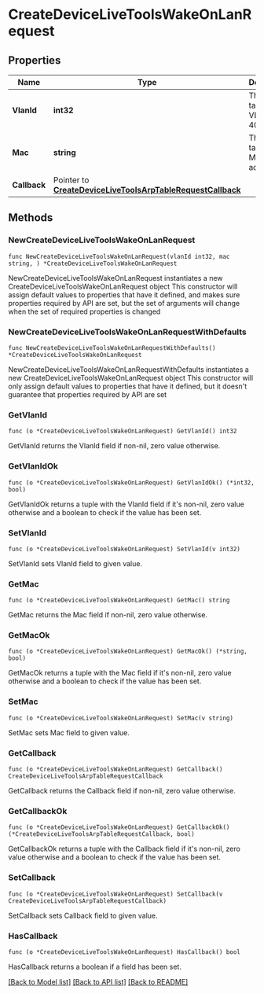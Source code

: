# CreateDeviceLiveToolsWakeOnLanRequest

## Properties

Name | Type | Description | Notes
------------ | ------------- | ------------- | -------------
**VlanId** | **int32** | The target&#39;s VLAN (1 to 4094) | 
**Mac** | **string** | The target&#39;s MAC address | 
**Callback** | Pointer to [**CreateDeviceLiveToolsArpTableRequestCallback**](CreateDeviceLiveToolsArpTableRequestCallback.md) |  | [optional] 

## Methods

### NewCreateDeviceLiveToolsWakeOnLanRequest

`func NewCreateDeviceLiveToolsWakeOnLanRequest(vlanId int32, mac string, ) *CreateDeviceLiveToolsWakeOnLanRequest`

NewCreateDeviceLiveToolsWakeOnLanRequest instantiates a new CreateDeviceLiveToolsWakeOnLanRequest object
This constructor will assign default values to properties that have it defined,
and makes sure properties required by API are set, but the set of arguments
will change when the set of required properties is changed

### NewCreateDeviceLiveToolsWakeOnLanRequestWithDefaults

`func NewCreateDeviceLiveToolsWakeOnLanRequestWithDefaults() *CreateDeviceLiveToolsWakeOnLanRequest`

NewCreateDeviceLiveToolsWakeOnLanRequestWithDefaults instantiates a new CreateDeviceLiveToolsWakeOnLanRequest object
This constructor will only assign default values to properties that have it defined,
but it doesn't guarantee that properties required by API are set

### GetVlanId

`func (o *CreateDeviceLiveToolsWakeOnLanRequest) GetVlanId() int32`

GetVlanId returns the VlanId field if non-nil, zero value otherwise.

### GetVlanIdOk

`func (o *CreateDeviceLiveToolsWakeOnLanRequest) GetVlanIdOk() (*int32, bool)`

GetVlanIdOk returns a tuple with the VlanId field if it's non-nil, zero value otherwise
and a boolean to check if the value has been set.

### SetVlanId

`func (o *CreateDeviceLiveToolsWakeOnLanRequest) SetVlanId(v int32)`

SetVlanId sets VlanId field to given value.


### GetMac

`func (o *CreateDeviceLiveToolsWakeOnLanRequest) GetMac() string`

GetMac returns the Mac field if non-nil, zero value otherwise.

### GetMacOk

`func (o *CreateDeviceLiveToolsWakeOnLanRequest) GetMacOk() (*string, bool)`

GetMacOk returns a tuple with the Mac field if it's non-nil, zero value otherwise
and a boolean to check if the value has been set.

### SetMac

`func (o *CreateDeviceLiveToolsWakeOnLanRequest) SetMac(v string)`

SetMac sets Mac field to given value.


### GetCallback

`func (o *CreateDeviceLiveToolsWakeOnLanRequest) GetCallback() CreateDeviceLiveToolsArpTableRequestCallback`

GetCallback returns the Callback field if non-nil, zero value otherwise.

### GetCallbackOk

`func (o *CreateDeviceLiveToolsWakeOnLanRequest) GetCallbackOk() (*CreateDeviceLiveToolsArpTableRequestCallback, bool)`

GetCallbackOk returns a tuple with the Callback field if it's non-nil, zero value otherwise
and a boolean to check if the value has been set.

### SetCallback

`func (o *CreateDeviceLiveToolsWakeOnLanRequest) SetCallback(v CreateDeviceLiveToolsArpTableRequestCallback)`

SetCallback sets Callback field to given value.

### HasCallback

`func (o *CreateDeviceLiveToolsWakeOnLanRequest) HasCallback() bool`

HasCallback returns a boolean if a field has been set.


[[Back to Model list]](../README.md#documentation-for-models) [[Back to API list]](../README.md#documentation-for-api-endpoints) [[Back to README]](../README.md)


